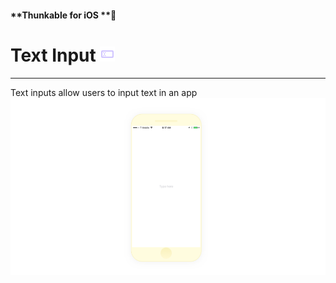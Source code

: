 #### **Thunkable for iOS **

# Text Input ![](/assets/text-input-ios-icon.png)

---

Text inputs allow users to input text in an app![](/assets/textinput-ios-1.png)


